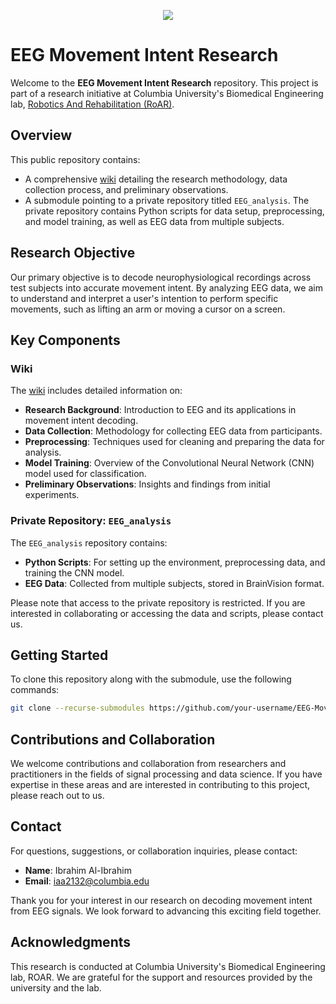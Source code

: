 <p align="center">
<img src="https://github.com/EngrIbrahimAdnan/EEG-Movement-Intent-Research/assets/123921774/18f97f1a-e3ad-4488-9514-95566e35a459"/>
</p>

# EEG Movement Intent Research

Welcome to the **EEG Movement Intent Research** repository. This project is part of a research initiative at Columbia University's Biomedical Engineering lab, [Robotics And Rehabilitation (RoAR)](https://roar.me.columbia.edu/).

## Overview

This public repository contains:

- A comprehensive [wiki](https://github.com/EngrIbrahimAdnan/EEG-Movement-Intent-Research/wiki/EEG-Movement-Intent-Research-%7C-Home) detailing the research methodology, data collection process, and preliminary observations.
- A submodule pointing to a private repository titled `EEG_analysis`. The private repository contains Python scripts for data setup, preprocessing, and model training, as well as EEG data from multiple subjects.

## Research Objective

Our primary objective is to decode neurophysiological recordings across test subjects into accurate movement intent. By analyzing EEG data, we aim to understand and interpret a user's intention to perform specific movements, such as lifting an arm or moving a cursor on a screen.

## Key Components

### Wiki

The [wiki](https://github.com/EngrIbrahimAdnan/EEG-Movement-Intent-Research/wiki/EEG-Movement-Intent-Research-%7C-Home) includes detailed information on:

- **Research Background**: Introduction to EEG and its applications in movement intent decoding.
- **Data Collection**: Methodology for collecting EEG data from participants.
- **Preprocessing**: Techniques used for cleaning and preparing the data for analysis.
- **Model Training**: Overview of the Convolutional Neural Network (CNN) model used for classification.
- **Preliminary Observations**: Insights and findings from initial experiments.

### Private Repository: `EEG_analysis`

The `EEG_analysis` repository contains:

- **Python Scripts**: For setting up the environment, preprocessing data, and training the CNN model.
- **EEG Data**: Collected from multiple subjects, stored in BrainVision format.

Please note that access to the private repository is restricted. If you are interested in collaborating or accessing the data and scripts, please contact us.

## Getting Started

To clone this repository along with the submodule, use the following commands:

```bash
git clone --recurse-submodules https://github.com/your-username/EEG-Movement-Intent-Research.git
```

## Contributions and Collaboration

We welcome contributions and collaboration from researchers and practitioners in the fields of signal processing and data science. If you have expertise in these areas and are interested in contributing to this project, please reach out to us.

## Contact

For questions, suggestions, or collaboration inquiries, please contact:

- **Name**: Ibrahim Al-Ibrahim
- **Email**: iaa2132@columbia.edu

Thank you for your interest in our research on decoding movement intent from EEG signals. We look forward to advancing this exciting field together.

## Acknowledgments

This research is conducted at Columbia University's Biomedical Engineering lab, ROAR. We are grateful for the support and resources provided by the university and the lab.
